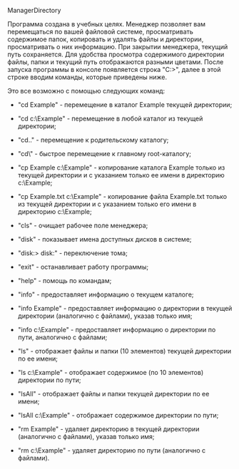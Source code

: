ManagerDirectory

Программа создана в учебных целях. Менеджер позволяет вам перемещаться по вашей файловой системе, просматривать содержимое папок, копировать и удалять файлы и директории, просматривать о них информацию. При закрытии менеджера, текущий путь сохраняется. Для удобства просмотра содержимого директории файлы, папки и текущий путь отображаются разными цветами. После запуска программы в консоле появляется строка "C:\>", далее в этой строке вводим команды, которые приведены ниже. 

 Это все возможно с помощью следующих команд:

 - "cd Example" - перемещение в каталог Example текущей директории;

 - "cd c:\Example" - перемещение в любой каталог из текущей директории;

 - "cd.." - перемещение к родительскому каталогу;

 - "cd\\" - быстрое перемещение к главному root-каталогу;

 - "cp Example c:\Example" - копирование каталога Example только из текущей директории и с указанием только ее имени в директорию c:\Example;

 - "cp Example.txt c:\Example" - копирование файла Example.txt только из текущей директории и с указанием только его имени в директорию c:\Example;
 
 - "cls" - очищает рабочее поле менеджера;

 - "disk" - показывает имена доступных дисков в системе;

 - "disk:\> disk:" - переключение тома;
 
 - "exit" - останавливает работу программы;
 
 - "help" - помощь по командам;
 
 - "info" - предоставляет информацию о текущем каталоге;

 - "info Example" - предоставляет информацию о директории в текущей директории (аналогично с файлами), указав только имя;

 - "info c:\Example" - предоставляет информацию о директории по пути, аналогично с файлами;
 
 - "ls" - отображает файлы и папки (10 элементов) текущей директории по ее имени;

 - "ls c:\Example" - отображает содержимое (по 10 элементов) директории по пути;

 - "lsAll" - отображает файлы и папки текущей директории по ее имени;

 - "lsAll c:\Example" - отображает содержимое директории по пути;

 - "rm Example" - удаляет директорию в текущей директории (аналогично с файлами), указав только имя;

 - "rm c:\Example" - удаляет директорию по пути (аналогично с файлами).
